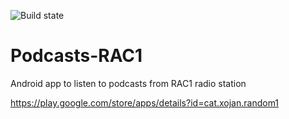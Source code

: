 ![Build state](https://travis-ci.org/xojan/Podcasts-RAC1.svg)

# Podcasts-RAC1
Android app to listen to podcasts from RAC1 radio station

https://play.google.com/store/apps/details?id=cat.xojan.random1

